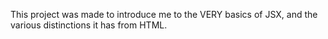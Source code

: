 This project was made to introduce me to the VERY basics of JSX, and the various distinctions it has from HTML.

